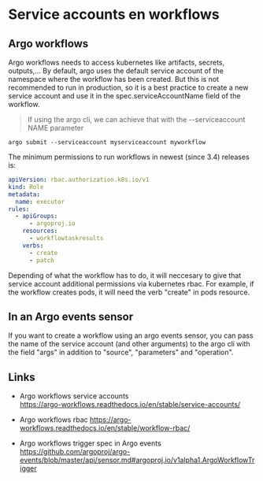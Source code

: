 # Service accounts en workflows

## Argo workflows

Argo workflows needs to access kubernetes like artifacts, secrets, outputs,...
By default, argo uses the default service account of the namespace where the workflow has been created. But this is not recommended to run in production, so it is a best practice to create a new service account and use it in the spec.serviceAccountName field of the workflow.

> If using the argo cli, we can achieve that with the --serviceaccount NAME parameter

```shell
argo submit --serviceaccount myserviceaccount myworkflow
```

The minimum permissions to run workflows in newest (since 3.4) releases is:

```yaml
apiVersion: rbac.authorization.k8s.io/v1
kind: Role
metadata:
  name: executor
rules:
  - apiGroups:
      - argoproj.io
    resources:
      - workflowtaskresults
    verbs:
      - create
      - patch
```

Depending of what the workflow has to do, it will neccesary to give that service account additional permissions via kubernetes rbac. For example, if the workflow creates pods, it will need the verb "create" in pods resource.

## In an Argo events sensor

If you want to create a workflow using an argo events sensor, you can pass the name of the service account (and other arguments) to the argo cli with the field "args" in addition to "source", "parameters" and "operation".

## Links

- Argo workflows service accounts  
<https://argo-workflows.readthedocs.io/en/stable/service-accounts/>

- Argo workflows rbac
<https://argo-workflows.readthedocs.io/en/stable/workflow-rbac/>

- Argo workflows trigger spec in Argo events
<https://github.com/argoproj/argo-events/blob/master/api/sensor.md#argoproj.io/v1alpha1.ArgoWorkflowTrigger>
